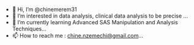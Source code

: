 - 👋 Hi, I’m @chinemerem31
- 👀 I’m interested in data analysis, clinical data analysis to be precise ...
- 🌱 I’m currently learning Advanced SAS Manipulation and Analysis Techniques...
- 📫 How to reach me : chine.nzemechi@gmail.com...

<!---
chinemerem31/chinemerem31 is a ✨ special ✨ repository because its `README.md` (this file) appears on your GitHub profile.
You can click the Preview link to take a look at your changes.
--->
